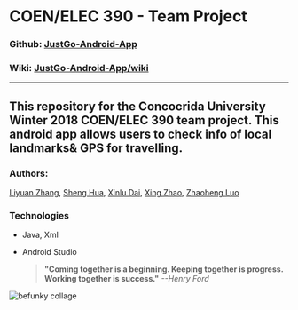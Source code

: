 # COEN/ELEC 390 - Team Project  

### Github: [JustGo-Android-App](https://github.com/Swallow666/JustGo-Android-App)
### Wiki: [JustGo-Android-App/wiki](https://github.com/Swallow666/JustGo-Android-App/wiki)
---  

This repository for the Concocrida University Winter 2018 COEN/ELEC 390 team project. 
This android app allows users to check info of local landmarks& GPS for travelling.
---  
### Authors:  
[Liyuan Zhang](https://github.com/Swallow666),
[Sheng Hua](https://github.com),
[Xinlu Dai](https://github.com),
[Xing Zhao](https://github.com),
[Zhaoheng Luo](https://github.com) 


### Technologies
- Java, Xml
- Android Studio


	 > **"Coming together is a beginning. Keeping together is progress. Working together is success."**	*--Henry Ford*


![befunky collage](https://user-images.githubusercontent.com/25891267/32930914-83fc06fe-cb2f-11e7-9149-f54de555dea9.jpg)
